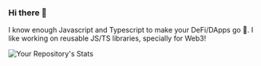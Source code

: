 ### Hi there 👋

I know enough Javascript and Typescript to make your DeFi/DApps go 🚀. I like working on reusable JS/TS libraries, specially for Web3! 

![Your Repository's Stats](https://github-readme-stats.vercel.app/api/top-langs/?username=Your_GitHub_Username&theme=blue-green)
<!--
**saadjhk/saadjhk** is a ✨ _special_ ✨ repository because its `README.md` (this file) appears on your GitHub profile.

Here are some ideas to get you started:

- 🔭 I’m currently working on ...
- 🌱 I’m currently learning ...
- 👯 I’m looking to collaborate on ...
- 🤔 I’m looking for help with ...
- 💬 Ask me about ...
- 📫 How to reach me: ...
- 😄 Pronouns: ...
- ⚡ Fun fact: ...
-->
